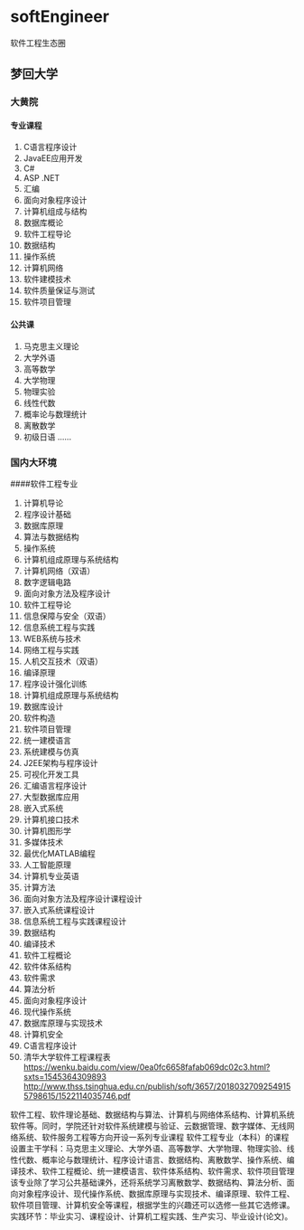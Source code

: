 # softEngineer
软件工程生态圈
## 梦回大学
### 大黄院
#### 专业课程
1. C语言程序设计
2. JavaEE应用开发
3. C#
4. ASP .NET
5. 汇编
6. 面向对象程序设计
7. 计算机组成与结构
8. 数据库概论
9. 软件工程导论
10. 数据结构
11. 操作系统
12. 计算机网络
13. 软件建模技术
14. 软件质量保证与测试
15. 软件项目管理
#### 公共课
1. 马克思主义理论
2. 大学外语
3. 高等数学
4. 大学物理
5. 物理实验
5. 线性代数
6. 概率论与数理统计
7. 离散数学
8. 初级日语
......
### 国内大环境
####软件工程专业
1. 计算机导论
2. 程序设计基础
3. 数据库原理
4. 算法与数据结构
5. 操作系统
6. 计算机组成原理与系统结构
7. 计算机网络（双语）
8. 数字逻辑电路
9. 面向对象方法及程序设计
10. 软件工程导论
11. 信息保障与安全（双语）
12. 信息系统工程与实践
13. WEB系统与技术
14. 网络工程与实践
15. 人机交互技术（双语）
16. 编译原理
17. 程序设计强化训练
18. 计算机组成原理与系统结构
19. 数据库设计
20. 软件构造
21. 软件项目管理
22. 统一建模语言
23. 系统建模与仿真
24. J2EE架构与程序设计
25. 可视化开发工具
26. 汇编语言程序设计
27. 大型数据库应用
28. 嵌入式系统
29. 计算机接口技术
30. 计算机图形学
31. 多媒体技术
32. 最优化MATLAB编程
33. 人工智能原理
34. 计算机专业英语
35. 计算方法
36. 面向对象方法及程序设计课程设计
37. 嵌入式系统课程设计
38. 信息系统工程与实践课程设计
39. 数据结构
40. 编译技术
41. 软件工程概论
42. 软件体系结构
43. 软件需求
44. 算法分析
45. 面向对象程序设计
46. 现代操作系统
47. 数据库原理与实现技术
48. 计算机安全
49. C语言程序设计
50. 清华大学软件工程课程表 https://wenku.baidu.com/view/0ea0fc6658fafab069dc02c3.html?sxts=1545364309893
    http://www.thss.tsinghua.edu.cn/publish/soft/3657/20180327092549155798615/1522114035746.pdf
 
软件工程、软件理论基础、数据结构与算法、计算机与网络体系结构、计算机系统软件等。同时，学院还针对软件系统建模与验证、云数据管理、数字媒体、无线网络系统、软件服务工程等方向开设一系列专业课程
软件工程专业（本科）的课程设置主干学科：马克思主义理论、大学外语、高等数学、大学物理、物理实验、线性代数、概率论与数理统计、程序设计语言、数据结构、离散数学、操作系统、编译技术、软件工程概论、统一建模语言、软件体系结构、软件需求、软件项目管理该专业除了学习公共基础课外，还将系统学习离散数学、数据结构、算法分析、面向对象程序设计、现代操作系统、数据库原理与实现技术、编译原理、软件工程、软件项目管理、计算机安全等课程，根据学生的兴趣还可以选修一些其它选修课。实践环节：毕业实习、课程设计、计算机工程实践、生产实习、毕业设计(论文)。 
